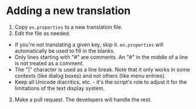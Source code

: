 # Adding a new translation

1. Copy `en.properties` to a new translation file.
2. Edit the file as needed.
  * If you're not translating a given key, skip it. `en.properties` will automatically be used to fill in the blanks.
  * Only lines starting with "#" are comments. An "#" in the middle of a line is not treated as a comment.
  * The "|" character is used as a line break. Note that it only works in some contexts (like dialog boxes) and not others (like menu entries).
  * Keep all Unicode diacritics, etc. - it's the script's role to adjust it for the limitations of the text display system.
3. Make a pull request. The developers will handle the rest.
